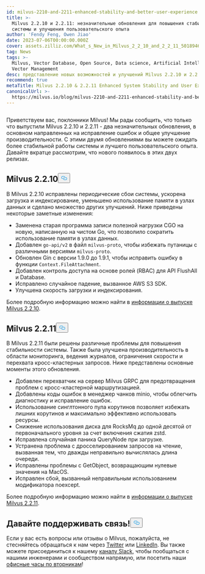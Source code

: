 ```yaml
---
id: milvus-2210-and-2211-enhanced-stability-and-better-user-experience.md
title: >-
  Milvus 2.2.10 и 2.2.11: незначительные обновления для повышения стабильности
  системы и улучшения пользовательского опыта
author: 'Fendy Feng, Owen Jiao'
date: 2023-07-06T00:00:00.000Z
cover: assets.zilliz.com/What_s_New_in_Milvus_2_2_10_and_2_2_11_5018946465.png
tag: News
tags: >-
  Milvus, Vector Database, Open Source, Data science, Artificial Intelligence,
  Vector Management
desc: представление новых возможностей и улучшений Milvus 2.2.10 и 2.2.11
recommend: true
metaTitle: Milvus 2.2.10 & 2.2.11 Enhanced System Stability and User Experience
canonicalUrl: >-
  https://milvus.io/blog/milvus-2210-and-2211-enhanced-stability-and-better-user-experience.md
---
```

<p>
  <span class="img-wrapper">
    <img translate="no" src="https://assets.zilliz.com/What_s_New_in_Milvus_2_2_10_and_2_2_11_5018946465.png" alt="" class="doc-image" id="" />
    <span></span>
  </span>
</p>
<p>Приветствуем вас, поклонники Milvus! Мы рады сообщить, что только что выпустили Milvus 2.2.10 и 2.2.11 - два незначительных обновления, в основном направленных на исправление ошибок и общее улучшение производительности. С этими двумя обновлениями вы можете ожидать более стабильной работы системы и лучшего пользовательского опыта. Давайте вкратце рассмотрим, что нового появилось в этих двух релизах.</p>
<h2 id="Milvus-2210" class="common-anchor-header">Milvus 2.2.10<button data-href="#Milvus-2210" class="anchor-icon" translate="no">
      <svg translate="no"
        aria-hidden="true"
        focusable="false"
        height="20"
        version="1.1"
        viewBox="0 0 16 16"
        width="16"
      >
        <path
          fill="#0092E4"
          fill-rule="evenodd"
          d="M4 9h1v1H4c-1.5 0-3-1.69-3-3.5S2.55 3 4 3h4c1.45 0 3 1.69 3 3.5 0 1.41-.91 2.72-2 3.25V8.59c.58-.45 1-1.27 1-2.09C10 5.22 8.98 4 8 4H4c-.98 0-2 1.22-2 2.5S3 9 4 9zm9-3h-1v1h1c1 0 2 1.22 2 2.5S13.98 12 13 12H9c-.98 0-2-1.22-2-2.5 0-.83.42-1.64 1-2.09V6.25c-1.09.53-2 1.84-2 3.25C6 11.31 7.55 13 9 13h4c1.45 0 3-1.69 3-3.5S14.5 6 13 6z"
        ></path>
      </svg>
    </button></h2><p>В Milvus 2.2.10 исправлены периодические сбои системы, ускорена загрузка и индексирование, уменьшено использование памяти в узлах данных и сделано множество других улучшений. Ниже приведены некоторые заметные изменения:</p>
<ul>
<li>Заменена старая программа записи полезной нагрузки CGO на новую, написанную на чистом Go, что позволило сократить использование памяти в узлах данных.</li>
<li>Добавлен <code translate="no">go-api/v2</code> в файл <code translate="no">milvus-proto</code>, чтобы избежать путаницы с различными версиями <code translate="no">milvus-proto</code>.</li>
<li>Обновлен Gin с версии 1.9.0 до 1.9.1, чтобы исправить ошибку в функции <code translate="no">Context.FileAttachment</code>.</li>
<li>Добавлен контроль доступа на основе ролей (RBAC) для API FlushAll и Database.</li>
<li>Исправлено случайное падение, вызванное AWS S3 SDK.</li>
<li>Улучшена скорость загрузки и индексирования.</li>
</ul>
<p>Более подробную информацию можно найти в <a href="https://milvus.io/docs/release_notes.md#2210">информации о выпуске Milvus 2.2.10</a>.</p>
<h2 id="Milvus-2211" class="common-anchor-header">Milvus 2.2.11<button data-href="#Milvus-2211" class="anchor-icon" translate="no">
      <svg translate="no"
        aria-hidden="true"
        focusable="false"
        height="20"
        version="1.1"
        viewBox="0 0 16 16"
        width="16"
      >
        <path
          fill="#0092E4"
          fill-rule="evenodd"
          d="M4 9h1v1H4c-1.5 0-3-1.69-3-3.5S2.55 3 4 3h4c1.45 0 3 1.69 3 3.5 0 1.41-.91 2.72-2 3.25V8.59c.58-.45 1-1.27 1-2.09C10 5.22 8.98 4 8 4H4c-.98 0-2 1.22-2 2.5S3 9 4 9zm9-3h-1v1h1c1 0 2 1.22 2 2.5S13.98 12 13 12H9c-.98 0-2-1.22-2-2.5 0-.83.42-1.64 1-2.09V6.25c-1.09.53-2 1.84-2 3.25C6 11.31 7.55 13 9 13h4c1.45 0 3-1.69 3-3.5S14.5 6 13 6z"
        ></path>
      </svg>
    </button></h2><p>В Milvus 2.2.11 были решены различные проблемы для повышения стабильности системы. Также была улучшена производительность в области мониторинга, ведения журналов, ограничения скорости и перехвата кросс-кластерных запросов. Ниже представлены основные моменты этого обновления.</p>
<ul>
<li>Добавлен перехватчик на сервер Milvus GRPC для предотвращения проблем с кросс-кластерной маршрутизацией.</li>
<li>Добавлены коды ошибок в менеджер чанков minio, чтобы облегчить диагностику и исправление ошибок.</li>
<li>Использование синглтонного пула корутинов позволяет избежать лишних корутинов и максимально эффективно использовать ресурсы.</li>
<li>Снижение использования диска для RocksMq до одной десятой от первоначального уровня за счет включения сжатия zstd.</li>
<li>Исправлена случайная паника QueryNode при загрузке.</li>
<li>Устранена проблема с дросселированием запросов на чтение, вызванная тем, что дважды неправильно вычислялась длина очереди.</li>
<li>Исправлены проблемы с GetObject, возвращающим нулевые значения на MacOS.</li>
<li>Исправлен сбой, вызванный неправильным использованием модификатора noexcept.</li>
</ul>
<p>Более подробную информацию можно найти в <a href="https://milvus.io/docs/release_notes.md#2211">информации о выпуске Milvus 2.2.11</a>.</p>
<h2 id="Let’s-keep-in-touch" class="common-anchor-header">Давайте поддерживать связь!<button data-href="#Let’s-keep-in-touch" class="anchor-icon" translate="no">
      <svg translate="no"
        aria-hidden="true"
        focusable="false"
        height="20"
        version="1.1"
        viewBox="0 0 16 16"
        width="16"
      >
        <path
          fill="#0092E4"
          fill-rule="evenodd"
          d="M4 9h1v1H4c-1.5 0-3-1.69-3-3.5S2.55 3 4 3h4c1.45 0 3 1.69 3 3.5 0 1.41-.91 2.72-2 3.25V8.59c.58-.45 1-1.27 1-2.09C10 5.22 8.98 4 8 4H4c-.98 0-2 1.22-2 2.5S3 9 4 9zm9-3h-1v1h1c1 0 2 1.22 2 2.5S13.98 12 13 12H9c-.98 0-2-1.22-2-2.5 0-.83.42-1.64 1-2.09V6.25c-1.09.53-2 1.84-2 3.25C6 11.31 7.55 13 9 13h4c1.45 0 3-1.69 3-3.5S14.5 6 13 6z"
        ></path>
      </svg>
    </button></h2><p>Если у вас есть вопросы или отзывы о Milvus, пожалуйста, не стесняйтесь обращаться к нам через <a href="https://twitter.com/milvusio">Twitter</a> или <a href="https://www.linkedin.com/company/the-milvus-project">LinkedIn</a>. Вы также можете присоединиться к нашему <a href="https://milvus.io/slack/">каналу Slack</a>, чтобы пообщаться с нашими инженерами и сообществом напрямую, или посетить наши <a href="https://us02web.zoom.us/meeting/register/tZ0pcO6vrzsuEtVAuGTpNdb6lGnsPBzGfQ1T#/registration">офисные часы по вторникам</a>!</p>
